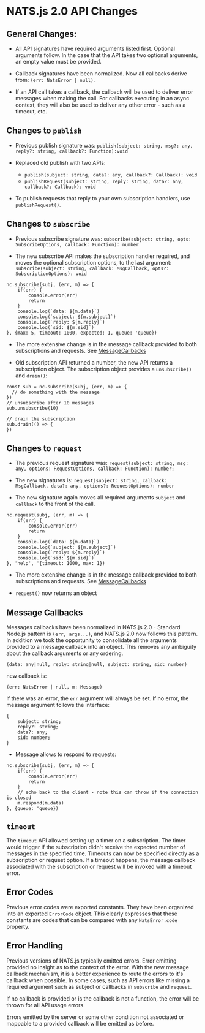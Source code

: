 # NATS.js 2.0 API Changes

## General Changes:
    
- All API signatures have required arguments listed first. Optional arguments follow. In the case that the API takes two optional arguments, an empty value must be provided.
    
- Callback signatures have been normalized. Now all callbacks derive from: `(err: NatsError | null)`.
    
- If an API call takes a callback, the callback will be used to deliver error messages when making the call. For callbacks executing in an async context, they will also be used to deliver any other error - such as a timeout, etc.
    

## Changes to `publish`

- Previous publish signature was:
`publish(subject: string, msg?: any, reply?: string, callback?: Function):void`

- Replaced old publish with two APIs:
    - `publish(subject: string, data?: any, callback?: Callback): void`
    - `publishRequest(subject: string, reply: string, data?: any, callback?: Callback): void`
    
- To publish requests that reply to your own subscription handlers, use `publishRequest()`.

## Changes to `subscribe`

- Previous subscribe signature was: `subscribe(subject: string, opts: SubscribeOptions, callback: Function): number`

- The new subscribe API makes the subscription handler required, and moves the optional subscription options, to the last argument: `subscribe(subject: string, callback: MsgCallback, opts?: SubscriptionOptions): void`
```
nc.subscribe(subj, (err, m) => {
    if(err) {
        console.error(err)
        return
    }
    console.log(`data: ${m.data}`)
    console.log(`subject: ${m.subject}`)
    console.log(`reply: ${m.reply}`)
    console.log(`sid: ${m.sid}`)
}, {max: 5, timeout: 1000, expected: 1, queue: 'queue})
```

- The more extensive change is in the message callback provided to both subscriptions and requests. See [MessageCallbacks](#message-callbacks) 

- Old subscription API returned a number, the new  API returns a subscription object. The subscription object provides a `unsubscribe()` and `drain()`:
```
const sub = nc.subscribe(subj, (err, m) => {
  // do something with the message
})
// unsubscribe after 10 messages
sub.unsubscribe(10)

// drain the subscription
sub.drain(() => {
})
```

## Changes to `request`
- The previous request signature was: `request(subject: string, msg: any, options: RequestOptions, callback: Function): number;`
- The new signatures is: `request(subject: string, callback: MsgCallback, data?: any, options?: RequestOptions): number`

- The new signature again moves all required arguments `subject` and `callback` to the front of the call.
```
nc.request(subj, (err, m) => {
    if(err) {
        console.error(err)
        return
    }
    console.log(`data: ${m.data}`)
    console.log(`subject: ${m.subject}`)
    console.log(`reply: ${m.reply}`)
    console.log(`sid: ${m.sid}`)
}, 'help', '{timeout: 1000, max: 1})
```

- The more extensive change is in the message callback provided to both subscriptions and requests. See [MessageCallbacks](#message-callbacks) 

- `request()` now returns an object

   
## Message Callbacks

Messages callbacks have been normalized in NATS.js 2.0 - Standard Node.js pattern is `(err, args...)`, and NATS.js 2.0 now follows this pattern.
In addition we took the opportunity to consolidate all the arguments provided to a message callback into an object. This removes any ambiguity about the callback arguments or any ordering.
```
(data: any|null, reply: string|null, subject: string, sid: number)
```

new callback is:

```
(err: NatsError | null, m: Message)
```

If there was an error, the `err` argument will always be set.
If no error, the message argument follows the interface:

```
{
    subject: string;
    reply?: string;
    data?: any;
    sid: number;
}
```

- Message allows to respond to requests:
```
nc.subscribe(subj, (err, m) => {
    if(err) {
        console.error(err)
        return
    }
    // echo back to the client - note this can throw if the connection is closed
    m.respond(m.data)
}, {queue: 'queue})
```

    
## `timeout`

The `timeout` API allowed setting up a timer on a subscription. The timer would trigger if the subscription didn't receive the expected number of messages in the specified time. Timeouts can now be specified directly as a subscription or request option. If a timeout happens, the message callback associated with the subscription or request will be invoked with a timeout error.

## Error Codes

Previous error codes were exported constants. They have been organized into an exported `ErrorCode` object. This clearly expresses that these constants are codes that can be compared with any `NatsError.code` property.

## Error Handling

Previous versions of NATS.js typically emitted errors. Error emitting provided no insight as to the context of the error. With the new message callback mechanism, it is a better experience to route the errors to it's callback when possible. In some cases, such as API errors like missing a required argument such as subject or callbacks in `subscribe` and `request`.
 
 If no callback is provided or is the callback is not a function, the error will be thrown for all API usage errors.

Errors emitted by the server or some other condition not associated or mappable to a provided callback will be emitted as before.
